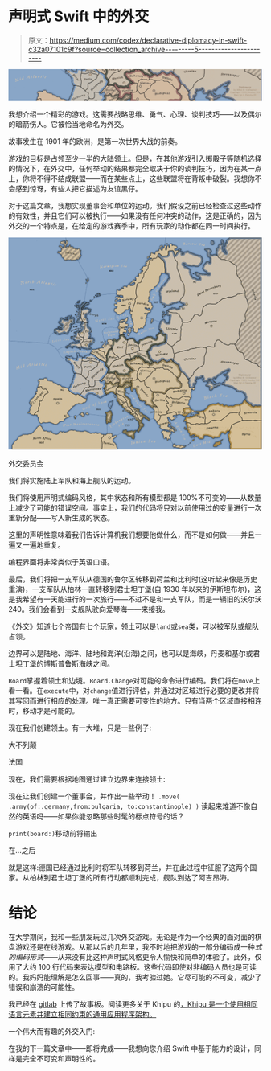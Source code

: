 # 声明式 Swift 中的外交

> 原文：<https://medium.com/codex/declarative-diplomacy-in-swift-c32a07101c9f?source=collection_archive---------5----------------------->

![](img/c3a8f31fdddfc05dc950c97f8f002afd.png)

我想介绍一个精彩的游戏。这需要战略思维、勇气、心理、谈判技巧——以及偶尔的暗箭伤人。它被恰当地命名为外交。

故事发生在 1901 年的欧洲，是第一次世界大战的前奏。

游戏的目标是占领至少一半的大陆领土。但是，在其他游戏引入掷骰子等随机选择的情况下，在外交中，任何举动的结果都完全取决于你的谈判技巧，因为在某一点上，你将不得不结成联盟——而在某些点上，这些联盟将在背叛中破裂。我想你不会感到惊讶，有些人把它描述为友谊黑仔。

对于这篇文章，我想实现董事会和单位的运动。我们假设之前已经检查过这些动作的有效性，并且它们可以被执行——如果没有任何冲突的动作，这是正确的，因为外交的一个特点是，在给定的游戏赛季中，所有玩家的动作都在同一时间执行。

![](img/ba5902e4134aa34a3edc1d642f7b2841.png)

外交委员会

我们将实施陆上军队和海上舰队的运动。

我们将使用声明式编码风格，其中状态和所有模型都是 100%不可变的——从数量上减少了可能的错误空间。事实上，我们的代码将只对以前使用过的变量进行一次重新分配——写入新生成的状态。

这里的声明性意味着我们告诉计算机我们想要他做什么，而不是如何做——并且一遍又一遍地重复。

编程界面将非常类似于英语口语。

最后，我们将把一支军队从德国的鲁尔区转移到荷兰和比利时(这听起来像是历史重演)，一支军队从柏林一直转移到君士坦丁堡(自 1930 年以来的伊斯坦布尔)，这是我希望有一天能进行的一次旅行——不过不是和一支军队，而是一辆旧的沃尔沃 240。我们会看到一支舰队驶向爱琴海——来接我。

《外交》知道七个帝国有七个玩家，领土可以是`land`或`sea`类，可以被军队或舰队占领。

边界可以是陆地、海洋、陆地和海洋(沿海)之间，也可以是海峡，丹麦和基尔或君士坦丁堡的博斯普鲁斯海峡之间。

`Board`掌握着领土和边境。`Board.Change`对可能的命令进行编码。我们将在`move`上看一看。在`execute`中，对`change`值进行评估，并通过对区域进行必要的更改并将其写回而进行相应的处理。唯一真正需要可变性的地方。只有当两个区域直接相连时，移动才是可能的。

现在我们创建领土。有一大堆，只是一些例子:

大不列颠

法国

现在，我们需要根据地图通过建立边界来连接领土:

现在让我们创建一个董事会，并作出一些举动！
`.move( .army(of:.germany,from:bulgaria, to:constantinople) )`
读起来难道不像自然的英语吗——如果你能忽略那些时髦的标点符号的话？

`print(board:)`移动前将输出

在...之后

就是这样:德国已经通过比利时将军队转移到荷兰，并在此过程中征服了这两个国家。从柏林到君士坦丁堡的所有行动都顺利完成，舰队到达了阿吉昂海。

# 结论

在大学期间，我和一些朋友玩过几次外交游戏。无论是作为一个经典的面对面的棋盘游戏还是在线游戏。从那以后的几年里，我不时地把游戏的一部分编码成一种*式的编码形式*——从来没有比这种声明式风格更令人愉快和简单的体验了。此外，仅用了大约 100 行代码来表达模型和电路板。这些代码即使对非编码人员也是可读的。我妈妈能理解是怎么回事——真的，我考验过她。它尽可能的不可变，减少了错误和崩溃的可能性。

我已经在 [gitlab](https://gitlab.com/-/snippets/2185068) 上传了故事板。阅读更多关于 Khipu 的[，Khipu 是一个使用相同语言元素并建立相同约束的通用应用程序架构。](https://decodemeester.medium.com/khipu-rapid-and-sustainable-software-creation-in-swift-using-engineering-and-science-principles-312a933cce57?sk=8359f48cc06571e53de156db8cbc005c)

一个伟大而有趣的外交入门:

在我的下一篇文章中——即将完成——我想向您介绍 Swift 中基于能力的设计，同样是完全不可变和声明性的。
